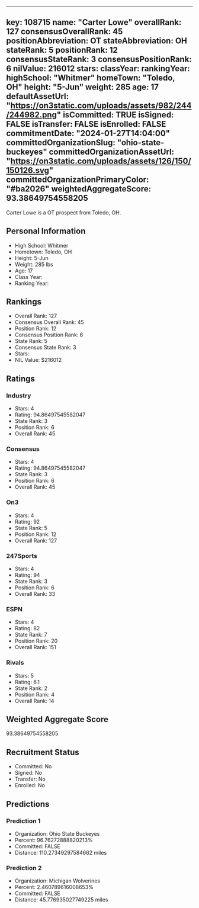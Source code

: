 ---
  key: 108715
  name: "Carter Lowe"
  overallRank: 127
  consensusOverallRank: 45
  positionAbbreviation: OT
  stateAbbreviation: OH
  stateRank: 5
  positionRank: 12
  consensusStateRank: 3
  consensusPositionRank: 6
  nilValue: 216012
  stars: 
  classYear: 
  rankingYear: 
  highSchool: "Whitmer"
  homeTown: "Toledo, OH"
  height: "5-Jun"
  weight: 285
  age: 17
  defaultAssetUrl: "https://on3static.com/uploads/assets/982/244/244982.png"
  isCommitted: TRUE
  isSigned: FALSE
  isTransfer: FALSE
  isEnrolled: FALSE
  commitmentDate: "2024-01-27T14:04:00"
  committedOrganizationSlug: "ohio-state-buckeyes"
  committedOrganizationAssetUrl: "https://on3static.com/uploads/assets/126/150/150126.svg"
  committedOrganizationPrimaryColor: "#ba2026"
  weightedAggregateScore: 93.38649754558205
  ---
  
  Carter Lowe is a OT prospect from Toledo, OH.
  
  ## Personal Information
  - High School: Whitmer
  - Hometown: Toledo, OH
  - Height: 5-Jun
  - Weight: 285 lbs
  - Age: 17
  - Class Year: 
  - Ranking Year: 
  
  ## Rankings
  - Overall Rank: 127
  - Consensus Overall Rank: 45
  - Position Rank: 12
  - Consensus Position Rank: 6
  - State Rank: 5
  - Consensus State Rank: 3
  - Stars: 
  - NIL Value: $216012
  
  ## Ratings
  
  ### Industry
  - Stars: 4
  - Rating: 94.86497545582047
  - State Rank: 3
  - Position Rank: 6
  - Overall Rank: 45
  
  ### Consensus
  - Stars: 4
  - Rating: 94.86497545582047
  - State Rank: 3
  - Position Rank: 6
  - Overall Rank: 45
  
  ### On3
  - Stars: 4
  - Rating: 92
  - State Rank: 5
  - Position Rank: 12
  - Overall Rank: 127
  
  ### 247Sports
  - Stars: 4
  - Rating: 94
  - State Rank: 3
  - Position Rank: 6
  - Overall Rank: 33
  
  ### ESPN
  - Stars: 4
  - Rating: 82
  - State Rank: 7
  - Position Rank: 20
  - Overall Rank: 151
  
  ### Rivals
  - Stars: 5
  - Rating: 6.1
  - State Rank: 2
  - Position Rank: 4
  - Overall Rank: 14
  
  ## Weighted Aggregate Score
  93.38649754558205
  
  ## Recruitment Status
  - Committed: No
  - Signed: No
  - Transfer: No
  - Enrolled: No
  
  
  
  ## Predictions
  
  ### Prediction 1
  - Organization: Ohio State Buckeyes
  - Percent: 96.76272888820213%
  - Committed: FALSE
  - Distance: 110.27349297584662 miles
  
  ### Prediction 2
  - Organization: Michigan Wolverines
  - Percent: 2.460789616008653%
  - Committed: FALSE
  - Distance: 45.776935027749225 miles
  